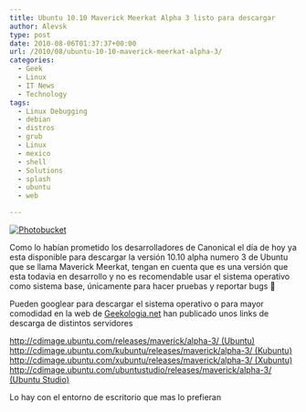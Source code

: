 ```yaml
---
title: Ubuntu 10.10 Maverick Meerkat Alpha 3 listo para descargar
author: Alevsk
type: post
date: 2010-08-06T01:37:37+00:00
url: /2010/08/ubuntu-10-10-maverick-meerkat-alpha-3/
categories:
  - Geek
  - Linux
  - IT News
  - Technology
tags:
  - Linux Debugging
  - debian
  - distros
  - grub
  - Linux
  - mexico
  - shell
  - Solutions
  - splash
  - ubuntu
  - web

---
```

[![Photobucket](http://i251.photobucket.com/albums/gg290/midgar156/alevsk-zone/ubuntu_1010.jpg)](http://s251.photobucket.com/albums/gg290/midgar156/alevsk-zone/?action=view¤t=ubuntu_1010.jpg)

Como lo habían prometido los desarrolladores de Canonical el día de hoy ya esta disponible para descargar la versión 10.10 alpha numero 3 de Ubuntu que se llama Maverick Meerkat, tengan en cuenta que es una versión que esta todavia en desarrollo y no es recomendable usar el sistema operativo como sistema base, únicamente para hacer pruebas y reportar bugs 🙂

Pueden googlear para descargar el sistema operativo o para mayor comodidad en la web de [Geekologia.net][1] han publicado unos links de descarga de distintos servidores

[http://cdimage.ubuntu.com/releases/maverick/alpha-3/ (Ubuntu)][2]  
[http://cdimage.ubuntu.com/kubuntu/releases/maverick/alpha-3/ (Kubuntu)][3]  
[http://cdimage.ubuntu.com/xubuntu/releases/maverick/alpha-3/ (Xubuntu)][4]  
[http://cdimage.ubuntu.com/ubuntustudio/releases/maverick/alpha-3/ (Ubuntu Studio)][5]

Lo hay con el entorno de escritorio que mas lo prefieran

 [1]: http://geekologia.net/disponible-ubuntu-10-10-maverick-meerkat-alpha-3/
 [2]: http://cdimage.ubuntu.com/releases/maverick/alpha-3/
 [3]: http://cdimage.ubuntu.com/kubuntu/releases/maverick/alpha-3/
 [4]: http://cdimage.ubuntu.com/xubuntu/releases/maverick/alpha-3/
 [5]: http://cdimage.ubuntu.com/ubuntustudio/releases/maverick/alpha-3/